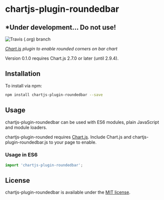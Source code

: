 # chartjs-plugin-roundedbar

## *Under development... Do not use!

![Travis (.org) branch](https://img.shields.io/travis/igorsantosamado/chartjs-plugin-roundbars/master?style=flat-square)

*[Chart.js](https://www.chartjs.org) plugin to enable rounded corners on bar chart*

Version 0.1.0 requires Chart.js 2.7.0 or later (until 2.9.4).

## Installation

To install via npm:

```bash
npm install chartjs-plugin-roundedbar --save
```

## Usage

chartjs-plugin-roundedbar can be used with ES6 modules, plain JavaScript and module loaders.

chartjs-plugin-rounded requires [Chart.js](https://www.chartjs.org). Include Chart.js and chartjs-plugin-roundedbar.js to your page to enable.

### Usage in ES6

```js
import 'chartjs-plugin-roundedbar';
```

## License

chartjs-plugin-roundedbar is available under the [MIT license](https://opensource.org/licenses/MIT).
